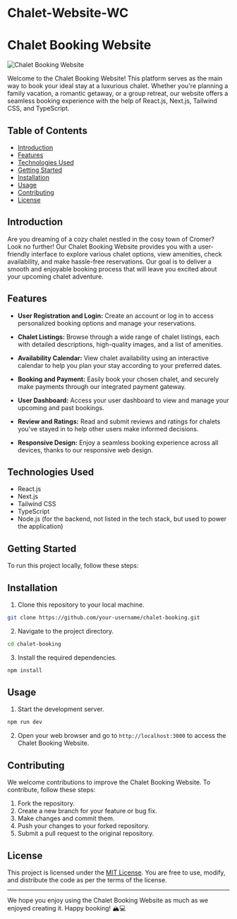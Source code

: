 # Chalet-Website-WC

# Chalet Booking Website

![Chalet Booking Website](https://your-website-url.com/chalet-booking.png)

Welcome to the Chalet Booking Website! This platform serves as the main way to book your ideal stay at a luxurious chalet. Whether you're planning a family vacation, a romantic getaway, or a group retreat, our website offers a seamless booking experience with the help of React.js, Next.js, Tailwind CSS, and TypeScript.

## Table of Contents

- [Introduction](#introduction)
- [Features](#features)
- [Technologies Used](#technologies-used)
- [Getting Started](#getting-started)
- [Installation](#installation)
- [Usage](#usage)
- [Contributing](#contributing)
- [License](#license)

## Introduction

Are you dreaming of a cozy chalet nestled in the cosy town of Cromer? Look no further! Our Chalet Booking Website provides you with a user-friendly interface to explore various chalet options, view amenities, check availability, and make hassle-free reservations. Our goal is to deliver a smooth and enjoyable booking process that will leave you excited about your upcoming chalet adventure.

## Features

- **User Registration and Login:** Create an account or log in to access personalized booking options and manage your reservations.

- **Chalet Listings:** Browse through a wide range of chalet listings, each with detailed descriptions, high-quality images, and a list of amenities.

- **Availability Calendar:** View chalet availability using an interactive calendar to help you plan your stay according to your preferred dates.

- **Booking and Payment:** Easily book your chosen chalet, and securely make payments through our integrated payment gateway.

- **User Dashboard:** Access your user dashboard to view and manage your upcoming and past bookings.

- **Review and Ratings:** Read and submit reviews and ratings for chalets you've stayed in to help other users make informed decisions.

- **Responsive Design:** Enjoy a seamless booking experience across all devices, thanks to our responsive web design.

## Technologies Used

- React.js
- Next.js
- Tailwind CSS
- TypeScript
- Node.js (for the backend, not listed in the tech stack, but used to power the application)

## Getting Started

To run this project locally, follow these steps:

## Installation

1. Clone this repository to your local machine.

```bash
git clone https://github.com/your-username/chalet-booking.git
```

2. Navigate to the project directory.

```bash
cd chalet-booking
```

3. Install the required dependencies.

```bash
npm install
```

## Usage

1. Start the development server.

```bash
npm run dev
```

2. Open your web browser and go to `http://localhost:3000` to access the Chalet Booking Website.

## Contributing

We welcome contributions to improve the Chalet Booking Website. To contribute, follow these steps:

1. Fork the repository.
2. Create a new branch for your feature or bug fix.
3. Make changes and commit them.
4. Push your changes to your forked repository.
5. Submit a pull request to the original repository.

## License

This project is licensed under the [MIT License](https://opensource.org/licenses/MIT). You are free to use, modify, and distribute the code as per the terms of the license.

---

We hope you enjoy using the Chalet Booking Website as much as we enjoyed creating it. Happy booking! 🏔️💻
